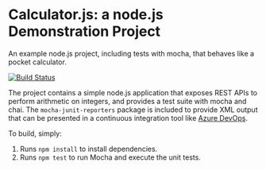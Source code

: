 Calculator.js: a node.js Demonstration Project
==============================================
An example node.js project, including tests with mocha, that behaves like
a pocket calculator.

[![Build Status](https://bezzquik.visualstudio.com/Integrating%20External%20Source%20Control%20with%20Azure%20Pipelines/_apis/build/status/kylebez.calculator?branchName=master)](https://bezzquik.visualstudio.com/Integrating%20External%20Source%20Control%20with%20Azure%20Pipelines/_build/latest?definitionId=1&branchName=master)

The project contains a simple node.js application that exposes REST APIs
to perform arithmetic on integers, and provides a test suite with mocha
and chai.  The `mocha-junit-reporters` package is included to provide XML
output that can be presented in a continuous integration tool like
[Azure DevOps](https://azure.com/devops).

To build, simply:

1. Runs `npm install` to install dependencies.
2. Runs `npm test` to run Mocha and execute the unit tests.

